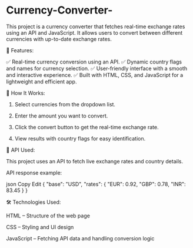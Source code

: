 # Currency-Converter-
This project is a currency converter that fetches real-time exchange rates using an API and JavaScript. It allows users to convert between different currencies with up-to-date exchange rates.


🚀 Features:

✅ Real-time currency conversion using an API.
✅ Dynamic country flags and names for currency selection.
✅ User-friendly interface with a smooth and interactive experience.
✅ Built with HTML, CSS, and JavaScript for a lightweight and efficient app.


🔧 How It Works:

1. Select currencies from the dropdown list.

2. Enter the amount you want to convert.

3. Click the convert button to get the real-time exchange rate.

4. View results with country flags for easy identification.


📡 API Used:

This project uses an API to fetch live exchange rates and country details.

API response example:

json
Copy
Edit
{
  "base": "USD",
  "rates": {
    "EUR": 0.92,
    "GBP": 0.78,
    "INR": 83.45
  }
}



🛠️ Technologies Used:

  HTML – Structure of the web page

  CSS – Styling and UI design

  JavaScript – Fetching API data and handling conversion logic
